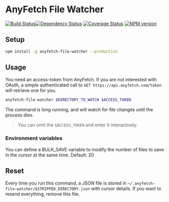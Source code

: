 AnyFetch File Watcher
======================

[![Build Status](https://travis-ci.org/AnyFetch/file-watcher.svg)](https://travis-ci.org/AnyFetch/file-watcher)[![Dependency Status](https://gemnasium.com/AnyFetch/file-watcher.svg)](https://gemnasium.com/AnyFetch/file-watcher)
[![Coverage Status](https://coveralls.io/repos/AnyFetch/file-watcher/badge.png?branch=master)](https://coveralls.io/r/AnyFetch/file-watcher?branch=master)
[![NPM version](https://badge.fury.io/js/anyfetch-file-watcher.png)](http://badge.fury.io/js/anyfetch-file-watcher)

## Setup
```sh
npm install -g anyfetch-file-watcher --production
```

## Usage
You need an access-token from AnyFetch. If you are not interested with OAuth, a simple authenticated call to `GET https://api.anyfetch.com/token` will retrieve one for you.

```sh
anyfetch-file-watcher $DIRECTORY_TO_WATCH $ACCESS_TOKEN
```

The command is long running, and will watch for file changes until the process dies.
> You can omit the `$ACCESS_TOKEN` and enter it interactively.

### Environment variables
You can define a BULK_SAVE variable to modify the number of files to save in the cursor at the same time. Default: 20

## Reset
Every time you run this command, a JSON file is stored in `~/.anyfetch-file-watcher/$STRIPPED_DIRECTORY.json` with cursor details. If you want to resend everything, remove this file.
